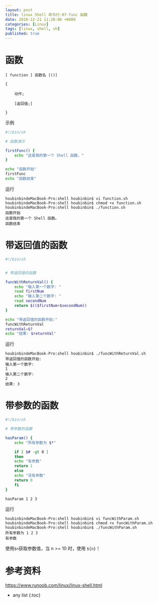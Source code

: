 ```yaml
---
layout: post
title: linux Shell 命令行-07-func 函数
date: 2018-12-21 11:28:06 +0800
categories: [Linux]
tags: [linux, shell, sh]
published: true
---
```


# 函数

```
[ function ] 函数名 [()]

{

    动作;

    [返回值;]

}
```

示例

```sh
#!/bin/sh

# 函数演示

firstFunc() {
    echo "这是我的第一个 Shell 函数。"
}

echo "函数开始"
firstFunc
echo "函数结束"
```

运行

```
houbinbindeMacBook-Pro:shell houbinbin$ vi function.sh
houbinbindeMacBook-Pro:shell houbinbin$ chmod +x function.sh
houbinbindeMacBook-Pro:shell houbinbin$ ./function.sh
函数开始
这是我的第一个 Shell 函数。
函数结束
```


# 带返回值的函数

```sh
#!/bin/sh


# 带返回值的函数

funcWithReturnVal() {
    echo "输入第一个数字: "
    read firstNum
    echo "输入第二个数字: "
    read secondNum
    return $(($firstNum+$secondNum))
}

echo "带返回值的函数开始:"
funcWithReturnVal
returnVal=$?
echo "结果: $returnVal"
```

运行

```
houbinbindeMacBook-Pro:shell houbinbin$ ./funcWithReturnVal.sh
带返回值的函数开始:
输入第一个数字:
1
输入第二个数字:
2
结果: 3
```

# 带参数的函数

```sh
#!/bin/sh

# 带参数的函数

hasParam() {
    echo "所有参数为 $*"

    if [ $# -gt 0 ]
    then
    echo "有参数"
    return 1
    else
    echo "没有参数"
    return 0
    fi
}

hasParam 1 2 3
```

运行

```
houbinbindeMacBook-Pro:shell houbinbin$ vi funcWithParam.sh
houbinbindeMacBook-Pro:shell houbinbin$ chmod +x funcWithParam.sh
houbinbindeMacBook-Pro:shell houbinbin$ ./funcWithParam.sh
所有参数为 1 2 3
有参数
```

使用```$n```获取参数值，当 n >= 10 时，使用 ```${n}```！


# 参考资料

https://www.runoob.com/linux/linux-shell.html

* any list
{:toc}